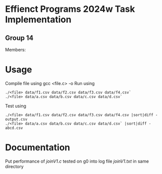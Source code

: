 # Effienct Programs 2024w Task Implementation
## Group 14

Members:

# Usage

Compile file using gcc <file.c> -o <file>
Run using 
```
./<file> data/f1.csv data/f2.csv data/f3.csv data/f4.csv`
./<file> data/a.csv data/b.csv data/c.csv data/d.csv`
```
Test using 
```
./<file> data/f1.csv data/f2.csv data/f3.csv data/f4.csv |sort|diff - output.csv
./<file> data/a.csv data/b.csv data/c.csv data/d.csv` |sort|diff - abcd.csv
```

# Documentation
Put performance of _joinV1.c_ tested on g0 into log file _joinV1.txt_ in same directory
